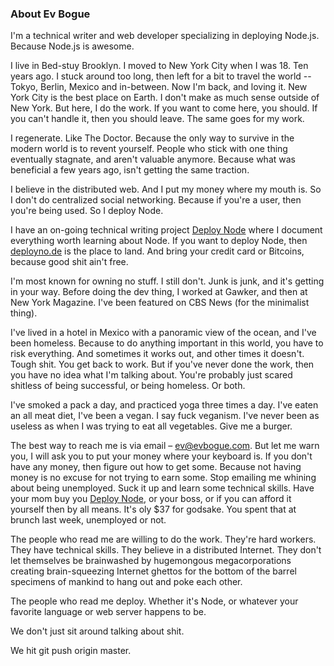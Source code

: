 ### About Ev Bogue

I'm a technical writer and web developer specializing in deploying Node.js. Because Node.js is awesome. 

I live in Bed-stuy Brooklyn. I moved to New York City when I was 18. Ten years ago. I stuck around too long, then left for a bit to travel the world -- Tokyo, Berlin, Mexico and in-between. Now I'm back, and loving it. New York City is the best place on Earth. I don't make as much sense outside of New York. But here, I do the work. If you want to come here, you should. If you can't handle it, then you should leave. The same goes for my work.

I regenerate. Like The Doctor. Because the only way to survive in the modern world is to revent yourself. People who stick with one thing eventually stagnate, and aren't valuable anymore. Because what was beneficial a few years ago, isn't getting the same traction.

I believe in the distributed web. And I put my money where my mouth is. So I don't do centralized social networking. Because if you're a user, then you're being used. So I deploy Node.

I have an on-going technical writing project [Deploy Node](http://deployno.de) where I document everything worth learning about Node. If you want to deploy Node, then [deployno.de](http://deployno.de) is the place to land. And bring your credit card or Bitcoins, because good shit ain't free.

I'm most known for owning no stuff. I still don't. Junk is junk, and it's getting in your way. Before doing the dev thing, I worked at Gawker, and then at New York Magazine. I've been featured on CBS News (for the minimalist thing).

I've lived in a hotel in Mexico with a panoramic view of the ocean, and I've been homeless. Because to do anything important in this world, you have to risk everything. And sometimes it works out, and other times it doesn't. Tough shit. You get back to work. But if you've never done the work, then you have no idea what I'm talking about. You're probably just scared shitless of being successful, or being homeless. Or both.

I've smoked a pack a day, and practiced yoga three times a day. I've eaten an all meat diet, I've been a vegan. I say fuck veganism. I've never been as useless as when I was trying to eat all vegetables. Give me a burger.

The best way to reach me is via email – [ev@evbogue.com](mailto:ev@evbogue.com). But let me warn you, I will ask you to put your money where your keyboard is. If you don't have any money, then figure out how to get some. Because not having money is no excuse for not trying to earn some. Stop emailing me whining about being unemployed. Suck it up and learn some technical skills. Have your mom buy you [Deploy Node](http://deployno.de), or your boss, or if you can afford it yourself then by all means. It's oly $37 for godsake. You spent that at brunch last week, unemployed or not.

The people who read me are willing to do the work. They're hard workers. They have technical skills. They believe in a distributed Internet. They don't let themselves be brainwashed by hugemongous megacorporations creating brain-squeezing Internet ghettos for the bottom of the barrel specimens of mankind to hang out and poke each other. 

The people who read me deploy. Whether it's Node, or whatever your favorite language or web server happens to be. 

We don't just sit around talking about shit. 

We hit git push origin master.

